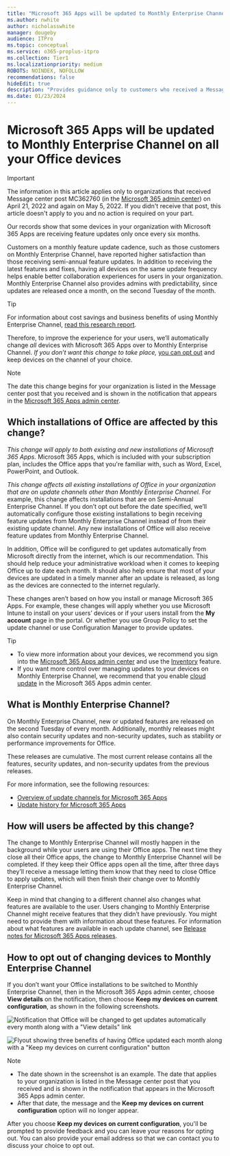 ```yaml
---
title: "Microsoft 365 Apps will be updated to Monthly Enterprise Channel on all your Office devices"
ms.author: nwhite
author: nicholasswhite
manager: dougeby
audience: ITPro
ms.topic: conceptual
ms.service: o365-proplus-itpro
ms.collection: Tier1
ms.localizationpriority: medium
ROBOTS: NOINDEX, NOFOLLOW
recommendations: false
hideEdit: true
description: "Provides guidance only to customers who received a Message center post about their devices with Microsoft 365 Apps being updated to Monthly Enterprise Channel."
ms.date: 01/23/2024
---
```


# Microsoft 365 Apps will be updated to Monthly Enterprise Channel on all your Office devices

> [!IMPORTANT]
> The information in this article applies only to organizations that received Message center post MC362760 (in the [Microsoft 365 admin center](https://admin.microsoft.com/AdminPortal/Home#/MessageCenter)) on April 21, 2022 and again on May 5, 2022. If you didn't receive that post, this article doesn't apply to you and no action is required on your part.

Our records show that some devices in your organization with Microsoft 365 Apps are receiving feature updates only once every six months.

Customers on a monthly feature update cadence, such as those customers on Monthly Enterprise Channel, have reported higher satisfaction than those receiving semi-annual feature updates. In addition to receiving the latest features and fixes, having all devices on the same update frequency helps enable better collaboration experiences for users in your organization. Monthly Enterprise Channel also provides admins with predictability, since updates are released once a month, on the second Tuesday of the month.

> [!TIP]
> For information about cost savings and business benefits of using Monthly Enterprise Channel, [read this research report](https://cdn.techcommunity.microsoft.com/assets/Microsoft365/TotalEconomicImpactofMonthlyEnterpriseChannelForMicrosoft365Apps-Final-Aug-9-2021.pdf).

Therefore, to improve the experience for your users, we’ll automatically change *all* devices with Microsoft 365 Apps over to Monthly Enterprise Channel. *If you don’t want this change to take place,* [you can opt out](#how-to-opt-out-of-changing-devices-to-monthly-enterprise-channel) and keep devices on the channel of your choice.

> [!NOTE]
> The date this change begins for your organization is listed in the Message center post that you received and is shown in the notification that appears in the [Microsoft 365 Apps admin center](https://config.office.com).

## Which installations of Office are affected by this change?

*This change will apply to both existing and new installations of Microsoft 365 Apps.* Microsoft 365 Apps, which is included with your subscription plan, includes the Office apps that you're familiar with, such as Word, Excel, PowerPoint, and Outlook.

*This change affects all existing installations of Office in your organization that are on update channels other than Monthly Enterprise Channel.* For example, this change affects installations that are on Semi-Annual Enterprise Channel. If you don’t opt out before the date specified, we’ll automatically configure those existing installations to begin receiving feature updates from Monthly Enterprise Channel instead of from their existing update channel. Any new installations of Office will also receive feature updates from Monthly Enterprise Channel.

In addition, Office will be configured to get updates automatically from Microsoft directly from the internet, which is our recommendation. This should help reduce your administrative workload when it comes to keeping Office up to date each month. It should also help ensure that most of your devices are updated in a timely manner after an update is released, as long as the devices are connected to the internet regularly.

These changes aren’t based on how you install or manage Microsoft 365 Apps. For example, these changes will apply whether you use Microsoft Intune to install on your users’ devices or if your users install from the **My account** page in the portal. Or whether you use Group Policy to set the update channel or use Configuration Manager to provide updates.

> [!TIP]
> - To view more information about your devices, we recommend you sign into the [Microsoft 365 Apps admin center](https://config.office.com) and use the [Inventory](../admincenter/inventory.md) feature.
> - If you want more control over managing updates to your devices on Monthly Enterprise Channel, we recommend that you enable [cloud update](../admincenter/cloud-update.md) in the Microsoft 365 Apps admin center.

## What is Monthly Enterprise Channel?

On Monthly Enterprise Channel, new or updated features are released on the second Tuesday of every month. Additionally, monthly releases might also contain security updates and non-security updates, such as stability or performance improvements for Office.

These releases are cumulative. The most current release contains all the features, security updates, and non-security updates from the previous releases.

For more information, see the following resources:

- [Overview of update channels for Microsoft 365 Apps](../updates/overview-update-channels.md)
- [Update history for Microsoft 365 Apps](/officeupdates/update-history-microsoft365-apps-by-date)

## How will users be affected by this change?

The change to Monthly Enterprise Channel will mostly happen in the background while your users are using their Office apps. The next time they close all their Office apps, the change to Monthly Enterprise Channel will be completed. If they keep their Office apps open all the time, after three days they’ll receive a message letting them know that they need to close Office to apply updates, which will then finish their change over to Monthly Enterprise Channel.

Keep in mind that changing to a different channel also changes what features are available to the user. Users changing to Monthly Enterprise Channel might receive features that they didn’t have previously. You might need to provide them with information about these features. For information about what features are available in each update channel, see [Release notes for Microsoft 365 Apps releases](/officeupdates/release-notes-microsoft365-apps#release-notes-for-microsoft-365-apps-releases).

## How to opt out of changing devices to Monthly Enterprise Channel

If you don’t want your Office installations to be switched to Monthly Enterprise Channel, then in the Microsoft 365 Apps admin center, choose **View details** on the notification, then choose **Keep my devices on current configuration**, as shown in the following screenshots.

![Notification that Office will be changed to get updates automatically every month along with a "View details" link](../images/other/notification-monthly-enterprise-channel.png)

![Flyout showing three benefits of having Office updated each month along with a "Keep my devices on current configuration" button](../images/other/flyout-monthly-enterprise-channel.png)

> [!NOTE]
> - The date shown in the screenshot is an example. The date that applies to your organization is listed in the Message center post that you received and is shown in the notification that appears in the Microsoft 365 Apps admin center.
> - After that date, the message and the **Keep my devices on current configuration** option will no longer appear.

After you choose **Keep my devices on current configuration**, you'll be prompted to provide feedback and you can leave your reasons for opting out. You can also provide your email address so that we can contact you to discuss your choice to opt out.